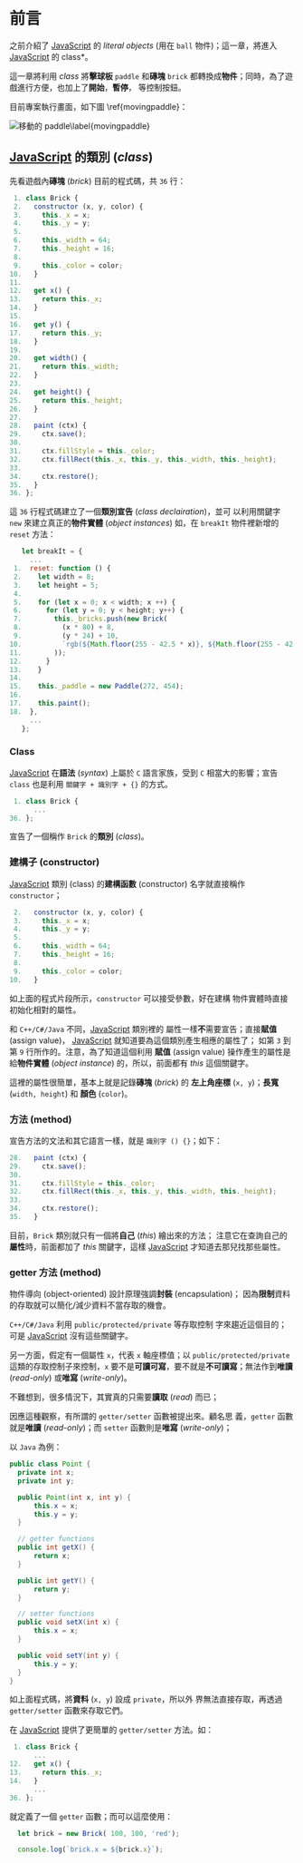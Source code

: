 <!---
  @file       chapter_07.md
  @date       11/23/2018 created.
  @copyright  CC-BY, (C) 2017 Yiwei Chiao
  @detail
    This file is machine-generated. DONOT MODIFY IT DIRECTLY.
-->
# 前言

 之前介紹了 [JavaScript][mdnJavaScript] 的 *literal objects* (用在
  ```ball``` 物件)；這一章，將進入 [JavaScript][mdnJavaScript] 的
  class*。

 這一章將利用 *class* 將**擊球板** ```paddle``` 和**磚塊** ```brick``` 
 都轉換成**物件**；同時，為了遊戲進行方便，也加上了**開始**，**暫停**，
 等控制按鈕。

 目前專案執行畫面，如下圖 \ref{movingpaddle}：

  ![移動的 paddle\label{movingpaddle}](images/movingpaddle.png)

<!-- intro.md -->

## [JavaScript][mdnJavaScript] 的**類別** (*class*)

  先看遊戲內**磚塊** (*brick*) 目前的程式碼，共 `36` 行：

```javascript
 1. class Brick {
 2.   constructor (x, y, color) {
 3.     this._x = x;
 4.     this._y = y;
 5.
 6.     this._width = 64;
 7.     this._height = 16;
 8.
 9.     this._color = color;
10.   }
11.
12.   get x() {
13.     return this._x;
14.   }
15.
16.   get y() {
17.     return this._y;
18.   }
19.
20.   get width() {
21.     return this._width;
22.   }
23.
24.   get height() {
25.     return this._height;
26.   }
27.
28.   paint (ctx) {
29.     ctx.save();
30.
31.     ctx.fillStyle = this._color;
32.     ctx.fillRect(this._x, this._y, this._width, this._height);
33.
34.     ctx.restore();
35.   }
36. };
```

  這 `36` 行程式碼建立了一個**類別宣告** (*class declairation*)，並可
  以利用關鍵字 ```new``` 來建立真正的**物件實體** (*object instances*)
  如，在 ```breakIt``` 物件裡新增的 ```reset``` 方法：

```JavaScript
   let breakIt = {
     ...
 1.  reset: function () {
 2.    let width = 8;
 3.    let height = 5;
 4.
 5.    for (let x = 0; x < width; x ++) {
 6.      for (let y = 0; y < height; y++) {
 7.        this._bricks.push(new Brick(
 8.          (x * 80) + 8,
 9.          (y * 24) + 10,
10.          `rgb(${Math.floor(255 - 42.5 * x)}, ${Math.floor(255 - 42.5 * y)}, 0)`
11.        ));
12.      }
13.    }
14.
15.    this._paddle = new Paddle(272, 454);
16.
17.    this.paint();
18.  },
     ...
   };
```

### Class

  [JavaScript][mdnJavaScript] 在**語法** (*syntax*) 上屬於 ```C```
  語言家族，受到 ```C``` 相當大的影響；宣告 ```class``` 也是利用
  ```關鍵字 + 識別字 + {}``` 的方式。

```JavaScript
 1. class Brick {
      ...
36. };
```

  宣告了一個稱作 ```Brick``` 的**類別** (*class*)。

### 建構子 (constructor)

  [JavaScript][mdnJavaScript] 類別 (class) 的**建構函數** (constructor)
  名字就直接稱作 ```constructor```；

```JavaScript
 2.   constructor (x, y, color) {
 3.     this._x = x;
 4.     this._y = y;
 5.
 6.     this._width = 64;
 7.     this._height = 16;
 8.
 9.     this._color = color;
10.   }
```

  如上面的程式片段所示，```constructor``` 可以接受參數，好在建構
  物件實體時直接初始化相對的屬性。

  和 ```C++/C#/Java``` 不同，[JavaScript][mdnJavaScript] 類別裡的
  屬性一樣**不**需要宣告；直接**賦值** (assign value)，
  [JavaScript][mdnJavaScript] 就知道要為這個類別產生相應的屬性了；
  如第 ```3``` 到第 ```9``` 行所作的。注意，為了知道這個利用
  **賦值** (assign value) 操作產生的屬性是給**物件實體** (*object
  instance*) 的，所以，前面都有 *this* 這個關鍵字。

  這裡的屬性很簡單，基本上就是記錄**磚塊** (*brick*) 的
  **左上角座標** (```x, y```)；**長寬** (```width, height```) 和
  **顏色** (```color```)。

### 方法 (method)

  宣告方法的文法和其它語言一樣，就是 ```識別字 () {}```；如下：

```JavaScript
28.   paint (ctx) {
29.     ctx.save();
30.
31.     ctx.fillStyle = this._color;
32.     ctx.fillRect(this._x, this._y, this._width, this._height);
33.
34.     ctx.restore();
35.   }
```

  目前，```Brick``` 類別就只有一個將**自己** (*this*) 繪出來的方法；
  注意它在查詢自己的**屬性**時，前面都加了 *this* 關鍵字，這樣
  [JavaScript][mdnJavaScript] 才知道去那兒找那些屬性。

### getter 方法 (method)

  物件導向 (object-oriented) 設計原理強調**封裝** (encapsulation)；
  因為**限制**資料的存取就可以簡化/減少資料不當存取的機會。

  ```C++/C#/Java``` 利用 ```public/protected/private``` 等存取控制
  字來趨近這個目的；可是 [JavaScript][mdnJavaScript] 沒有這些關鍵字。

  另一方面，假定有一個屬性 ```x```，代表 ```x``` 軸座標值；以
  ```public/protected/private``` 這類的存取控制子來控制，```x```
  要不是**可讀可寫**，要不就是**不可讀寫**；無法作到**唯讀**
  (*read-only*) 或**唯寫** (*write-only*)。

  不難想到，很多情況下，其實真的只需要**讀取** (*read*) 而已；

  因應這種觀察，有所謂的 ```getter/setter``` 函數被提出來。顧名思
  義，```getter``` 函數就是**唯讀** (*read-only*)；而
  ```setter``` 函數則是**唯寫** (*write-only*)；

  以 ```Java``` 為例：

```Java
public class Point {
  private int x;
  private int y;

  public Point(int x, int y) {
      this.x = x;
      this.y = y;
  }

  // getter functions
  public int getX() {
      return x;
  }

  public int getY() {
      return y;
  }

  // setter functions
  public void setX(int x) {
      this.x = x;
  }

  public void setY(int y) {
      this.y = y;
  }
}
```

  如上面程式碼，將**資料** (```x, y```) 設成 ```private```，所以外
  界無法直接存取，再透過 ```getter/setter``` 函數來存取它們。

  在 [JavaScript][mdnJavaScript] 提供了更簡單的 ```getter/setter```
  方法。如：

```JavaScript
 1. class Brick {
      ...
12.   get x() {
13.     return this._x;
14.   }
      ...
36. };
```

  就定義了一個 ```getter``` 函數；而可以這麼使用：

```JavaScript
  let brick = new Brick( 100, 100, 'red');

  console.log(`brick.x = ${brick.x}`);
```

<!-- class.md -->

[ECMAScript]: https://www.ecma-international.org/publications/standards/Ecma-262.htm
[breakit]: https://github.com/ywchiao/breakit.git
[breakout]: https://en.wikipedia.org/wiki/Breakout_(video_game)
[nodejs]: https://nodejs.org
[atom]: https://atom.io
[babeljs]: https://babeljs.io
[browserify]: http://browserify.org
[git]: https://git-scm.com
[github]: https://github.com
[ide]: https://en.wikipedia.org/wiki/Integrated_development_environment
[rollupjs]: https://rollupjs.org
[terser]: https://github.com/terser-js/terser
[torvalds]: https://en.wikipedia.org/wiki/Linus_Torvalds
[typescript]: https://www.typescriptlang.org
[vcs]: https://en.wikipedia.org/wiki/Version_control
[vscode]: https://github.com/Microsoft/vscode
[webpack]: https://webpack.github.io
[brew]: https://github.com/Homebrew/brew
[cli]: https://en.wikipedia.org/wiki/Command-line_interface
[cmder]: https://github.com/cmderdev/cmder
[gui]: https://en.wikipedia.org/wiki/Graphical_user_interface
[npm]: https://www.npmjs.com
[nvm]: https://github.com/creationix/nvm
[vim]: https://vim.sourceforge.io
[xcode]: https://developer.apple.com/xcode
[commonmark]: http://commonmark.org
[gfm]: https://github.github.com/gfm
[gitignore]: https://git-scm.com/docs/gitignore
[markdown]: https://en.wikipedia.org/wiki/Markdown
[MIT]: https://opensource.org/licenses/MIT
[scriptingLanguage]: https://en.wikipedia.org/wiki/Scripting_language
[shellScript]: https://en.wikipedia.org/wiki/Shell_script
[mdnCSS]: https://developer.mozilla.org/en-US/docs/Web/CSS
[mdnHTML]: https://developer.mozilla.org/en-US/docs/Web/HTML
[mdnJavaScript]: https://developer.mozilla.org/zh-TW/docs/Web/JavaScript
[wikiCSS]: https://en.wikipedia.org/wiki/Cascading_Style_Sheets
[wikiECMAScript]: https://en.wikipedia.org/wiki/ECMAScript
[wikiHTML]: https://en.wikipedia.org/wiki/HTML
[githubHead]: https://github.com/joshbuchea/HEAD
[mdnHTML5]: https://developer.mozilla.org/en-US/docs/Web/Guide/HTML/HTML5
[wikiMarkdown]: https://en.wikipedia.org/wiki/Markdown
[wikiMarkupLang]: https://en.wikipedia.org/wiki/Markup_language
[wikiMetadata]: https://en.wikipedia.org/wiki/Metadata
[wikiProgLang]: https://en.wikipedia.org/wiki/Programming_language
[wikiText]: https://en.wikipedia.org/wiki/Text_(literary_theory)
[wikiXML]: https://en.wikipedia.org/wiki/XML
[wikiYAML]: https://en.wikipedia.org/wiki/YAML
[chrome]: https://www.google.com.tw/chrome
[firefox]: https://www.mozilla.org/zh-TW/firefox/
[jade]: http://jade-lang.com/
[jinja]: http://jinja.pocoo.org/
[mdnDOM]: https://developer.mozilla.org/en-US/docs/Web/API/Document_Object_Model
[mdnSVG]: https://developer.mozilla.org/kab/docs/Web/SVG
[mdnXML]: https://developer.mozilla.org/en-US/docs/XML_introduction
[PHP]: https://secure.php.net/
[Python]: https://www.python.org/
[Ruby]: https://www.ruby-lang.org/zh_tw/
[twig]: https://twig.symfony.com/
[wikiERuby]: https://en.wikipedia.org/wiki/ERuby
[wikiJSP]: https://en.wikipedia.org/wiki/JavaServer_Pages
[wikiTemplatEngine]: https://en.wikipedia.org/wiki/Template_processor
[mdnCanvas2D]: https://developer.mozilla.org/en-US/docs/Web/API/CanvasRenderingContext2D
[mdnWebGL]: https://developer.mozilla.org/en-US/docs/Web/API/WebGL_API
[^ECMAScript]: https://en.wikipedia.org/wiki/ECMAScript
[^breakit]: https://github.com/ywchiao/breakit
[^breakout]: https://en.wikipedia.org/wiki/Breakout_(video_game)
[^nodejs]: https://nodejs.org
[^atom]: https://atom.io
[^babeljs]: https://babeljs.io
[^browserify]: http://browserify.org
[^git]: https://git-scm.com
[^github]: https://github.com
[^ide]: https://en.wikipedia.org/wiki/Integrated_development_environment
[^rollupjs]: https://rollupjs.org
[^terser]: https://github.com/terser-js/terser
[^torvalds]: https://en.wikipedia.org/wiki/Linus_Torvalds
[^typescript]: https://www.typescriptlang.org
[^vcs]: https://en.wikipedia.org/wiki/Version_control
[^vscode]: https://github.com/Microsoft/vscode
[^webpack]: https://webpack.github.io
[^brew]: https://github.com/Homebrew/brew
[^cli]: https://en.wikipedia.org/wiki/Command-line_interface
[^cmder]: https://github.com/cmderdev/cmder
[^gui]: https://en.wikipedia.org/wiki/Graphical_user_interface
[^npm]: https://www.npmjs.com
[^nvm]: https://github.com/creationix/nvm
[^vim]: https://vim.sourceforge.io
[^xcode]: https://developer.apple.com/xcode
[^commonmark]: http://commonmark.org
[^gfm]: https://github.github.com/gfm
[^gitignore]: https://git-scm.com/docs/gitignore
[^markdown]: https://en.wikipedia.org/wiki/Markdown
[^MIT]: https://opensource.org/licenses/MIT

<!--- chapter_07.md -->